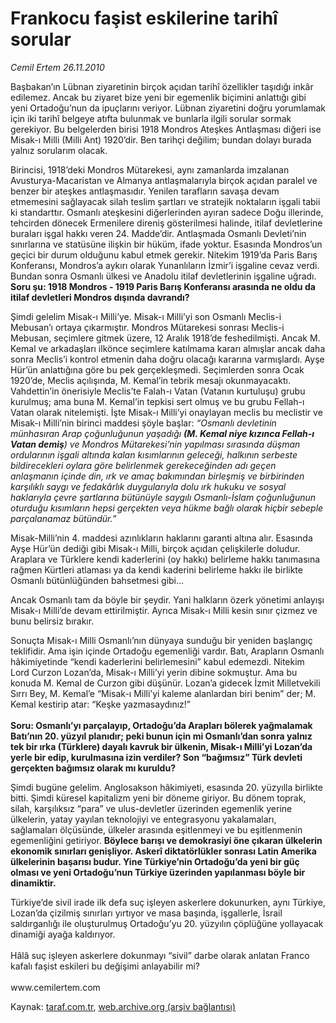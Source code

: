 # Frankocu faşist eskilerine tarihî sorular 

*Cemil Ertem 26.11.2010*

<div class="yazi"><p>Başbakan’ın Lübnan ziyaretinin birçok açıdan tarihî özellikler taşıdığı inkâr edilemez. Ancak bu ziyaret bize yeni bir egemenlik biçimini anlattığı gibi yeni Ortadoğu’nun da ipuçlarını veriyor. Lübnan ziyaretini doğru yorumlamak için iki tarihî belgeye atıfta bulunmak ve bunlarla ilgili sorular sormak gerekiyor. Bu belgelerden birisi 1918 Mondros Ateşkes Antlaşması diğeri ise Misak-ı Milli (Milli Ant) 1920’dir. Ben tarihçi değilim; bundan dolayı burada yalnız sorularım olacak. </p>
<p>Birincisi, 1918’deki Mondros Mütarekesi, aynı zamanlarda imzalanan Avusturya-Macaristan ve Almanya antlaşmalarıyla birçok açıdan paralel ve benzer bir ateşkes antlaşmasıdır. Yenilen tarafların savaşa devam etmemesini sağlayacak silah teslim şartları ve stratejik noktaların işgali tabii ki standarttır. Osmanlı ateşkesini diğerlerinden ayıran sadece Doğu illerinde, tehcirden dönecek Ermenilere direniş gösterilmesi halinde, itilaf devletlerine buraları işgal hakkı veren 24. Madde’dir. Antlaşmada Osmanlı Devleti’nin sınırlarına ve statüsüne ilişkin bir hüküm, ifade yoktur. Esasında Mondros’un geçici bir durum olduğunu kabul etmek gerekir. Nitekim 1919’da Paris Barış Konferansı, Mondros’a aykırı olarak Yunanlıların İzmir’i işgaline cevaz verdi. Bundan sonra Osmanlı ülkesi ve Anadolu itilaf devletlerinin işgaline uğradı. <b>Soru şu: 1918 Mondros - 1919 Paris Barış Konferansı arasında ne oldu da itilaf devletleri Mondros dışında davrandı?</b> </p>
<p>Şimdi gelelim Misak-ı Milli’ye. Misak-ı Milli’yi son Osmanlı Meclis-i Mebusan’ı ortaya çıkarmıştır. Mondros Mütarekesi sonrası Meclis-i Mebusan, seçimlere gitmek üzere, 12 Aralık 1918’de feshedilmişti. Ancak M. Kemal ve arkadaşları ilkönce seçimlere katılmama kararı almışlar ancak daha sonra Meclis’i kontrol etmenin daha doğru olacağı kararına varmışlardı. Ayşe Hür’ün anlattığına göre bu pek gerçekleşmedi. Seçimlerden sonra Ocak 1920’de, Meclis açılışında, M. Kemal’in tebrik mesajı okunmayacaktı. Vahdettin’in önerisiyle Meclis’te Falah-ı Vatan (Vatanın kurtuluşu) grubu kurulmuş; ama buna M. Kemal’in tepkisi sert olmuş ve bu grubu Fellah-ı Vatan olarak nitelemişti. İşte Misak-ı Milli’yi onaylayan meclis bu meclistir ve Misak-ı Milli’nin birinci maddesi şöyle başlar: <i>“Osmanlı devletinin münhasıran Arap çoğunluğunun yaşadığı <b>(M. Kemal niye kızınca Fellah-ı Vatan demiş</b>) ve Mondros Mütarekesi’nin yapılması sırasında düşman ordularının işgali altında kalan kısımlarının geleceği, halkının serbeste bildirecekleri oylara göre belirlenmek gerekeceğinden adı geçen anlaşmanın içinde din, ırk ve amaç bakımından birleşmiş ve birbirinden karşılıklı saygı ve fedakârlık duygularıyla dolu ırk hukuku ve sosyal haklarıyla çevre şartlarına bütünüyle saygılı Osmanlı-İslam çoğunluğunun oturduğu kısımların hepsi gerçekten veya hükme bağlı olarak hiçbir sebeple parçalanamaz bütündür.”</i> </p>
<p>Misak-Milli’nin 4. maddesi azınlıkların haklarını garanti altına alır. Esasında Ayşe Hür’ün dediği gibi Misak-ı Milli, birçok açıdan çelişkilerle doludur. Araplara ve Türklere kendi kaderlerini (oy hakkı) belirleme hakkı tanımasına rağmen Kürtleri atlaması ya da kendi kaderini belirleme hakkı ile birlikte Osmanlı bütünlüğünden bahsetmesi gibi... </p>
<p>Ancak Osmanlı tam da böyle bir şeydir. Yani halkların özerk yönetimi anlayışı Misak-ı Milli’de devam ettirilmiştir. Ayrıca Misak-ı Milli kesin sınır çizmez ve bunu belirsiz bırakır.</p>
<p>Sonuçta Misak-ı Milli Osmanlı’nın dünyaya sunduğu bir yeniden başlangıç teklifidir. Ama işin içinde Ortadoğu egemenliği vardır. Batı, Arapların Osmanlı hâkimiyetinde “kendi kaderlerini belirlemesini” kabul edemezdi. Nitekim Lord Curzon Lozan’da, Misak-ı Milli’yi yerin dibine sokmuştur. Ama bu konuda M. Kemal de Curzon gibi düşünür. Lozan’a gidecek İzmit Milletvekili Sırrı Bey, M. Kemal’e “Misak-ı Milli’yi kaleme alanlardan biri benim” der; M. Kemal kestirip atar: “Keşke yazmasaydınız!” <br/><br/><b>Soru: Osmanlı’yı parçalayıp, Ortadoğu’da Arapları bölerek yağmalamak Batı’nın 20. yüzyıl planıdır; peki bunun için mi Osmanlı’dan sonra yalnız tek bir ırka (Türklere) dayalı kavruk bir ülkenin, Misak-ı Milli’yi Lozan’da yerle bir edip, kurulmasına izin verdiler? Son “bağımsız” Türk devleti gerçekten bağımsız olarak mı kuruldu? </b></p>
<p>Şimdi bugüne gelelim. Anglosakson hâkimiyeti, esasında 20. yüzyılla birlikte bitti. Şimdi küresel kapitalizm yeni bir döneme giriyor. Bu dönem toprak, silah, karşılıksız “para” ve ulus-devletler üzerinden egemenlik yerine ülkelerin, yatay yayılan teknolojiyi ve entegrasyonu yakalamaları, sağlamaları ölçüsünde, ülkeler arasında eşitlenmeyi ve bu eşitlenmenin egemenliğini getiriyor. <b>Böylece barışı ve demokrasiyi öne çıkaran ülkelerin ekonomik sınırları genişliyor. Askerî diktatörlükler sonrası Latin Amerika ülkelerinin başarısı budur. Yine Türkiye’nin Ortadoğu’da yeni bir güç olması ve yeni Ortadoğu’nun Türkiye üzerinden yapılanması böyle bir dinamiktir. </b></p>
<p>Türkiye’de sivil irade ilk defa suç işleyen askerlere dokunurken, aynı Türkiye, Lozan’da çizilmiş sınırları yırtıyor ve masa başında, işgallerle, İsrail saldırganlığı ile oluşturulmuş Ortadoğu’yu 20. yüzyılın çöplüğüne yollayacak dinamiği ayağa kaldırıyor. <br/><br/>Hâlâ suç işleyen askerlere dokunmayı “sivil” darbe olarak anlatan Franco kafalı faşist eskileri bu değişimi anlayabilir mi?<br/><br/>www.cemilertem.com </p></div>

Kaynak: [taraf.com.tr](http://www.taraf.com.tr:80/cemil-ertem/makale-frankocu-fasist-eskilerine-tarihi-sorular.htm), [web.archive.org (arşiv bağlantısı)](http://web.archive.org/web/20101127222127/http://www.taraf.com.tr:80/cemil-ertem/makale-frankocu-fasist-eskilerine-tarihi-sorular.htm)
